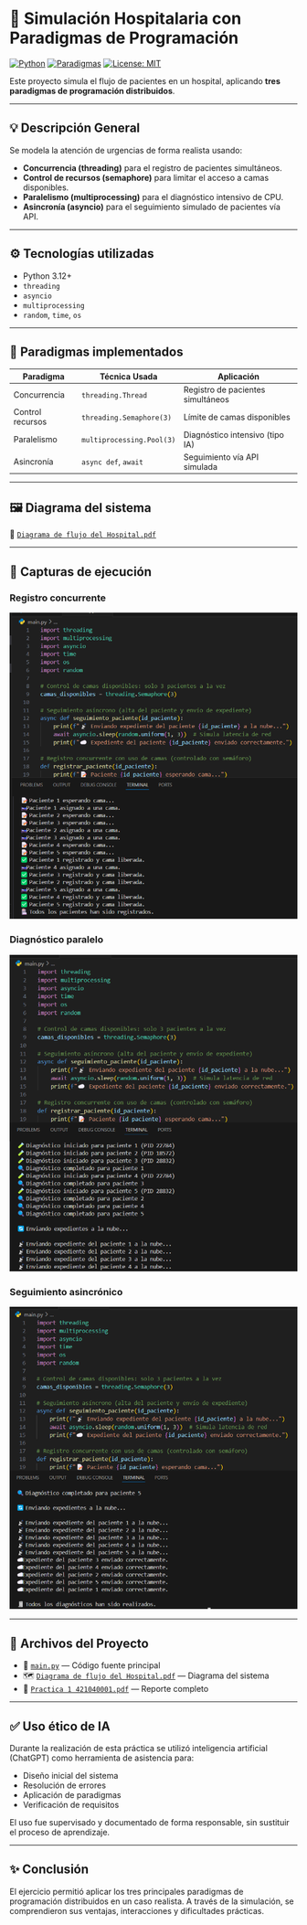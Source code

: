# 🏥 Simulación Hospitalaria con Paradigmas de Programación

[![Python](https://img.shields.io/badge/Python-3.12+-blue)](https://www.python.org/)
[![Paradigmas](https://img.shields.io/badge/Paradigmas-Concurrencia%2C%20Paralelismo%2C%20Asincron%C3%ADa-orange)](https://github.com/TioSam77/Simulacion-hospitalaria)
[![License: MIT](https://img.shields.io/badge/Licencia-MIT-blue.svg)](./LICENSE)

Este proyecto simula el flujo de pacientes en un hospital, aplicando **tres paradigmas de programación distribuidos**.

---

## 💡 Descripción General

Se modela la atención de urgencias de forma realista usando:

- **Concurrencia (threading)** para el registro de pacientes simultáneos.
- **Control de recursos (semaphore)** para limitar el acceso a camas disponibles.
- **Paralelismo (multiprocessing)** para el diagnóstico intensivo de CPU.
- **Asincronía (asyncio)** para el seguimiento simulado de pacientes vía API.

---

## ⚙️ Tecnologías utilizadas

- Python 3.12+
- `threading`
- `asyncio`
- `multiprocessing`
- `random`, `time`, `os`

---

## 🧠 Paradigmas implementados

| Paradigma       | Técnica Usada             | Aplicación                           |
|-----------------|---------------------------|--------------------------------------|
| Concurrencia    | `threading.Thread`        | Registro de pacientes simultáneos    |
| Control recursos| `threading.Semaphore(3)`  | Límite de camas disponibles          |
| Paralelismo     | `multiprocessing.Pool(3)` | Diagnóstico intensivo (tipo IA)      |
| Asincronía      | `async def`, `await`      | Seguimiento vía API simulada         |

---

## 🖼️ Diagrama del sistema

📎 [`Diagrama de flujo del Hospital.pdf`](./Diagrama%20de%20flujo%20del%20Hospital.pdf)

---

## 📸 Capturas de ejecución

### Registro concurrente
![Registro](./image1.png)

### Diagnóstico paralelo
![Diagnóstico](./image2.png)

### Seguimiento asincrónico
![Seguimiento](./image3.png)


---

## 📁 Archivos del Proyecto

- 📜 [`main.py`](./main.py) — Código fuente principal  
- 🗺️ [`Diagrama de flujo del Hospital.pdf`](./Diagrama%20de%20flujo%20del%20Hospital.pdf) — Diagrama del sistema  
- 🧾 [`Practica 1 421040001.pdf`](./Practica%201%20421040001.pdf) — Reporte completo  

---

## ✅ Uso ético de IA

Durante la realización de esta práctica se utilizó inteligencia artificial (ChatGPT) como herramienta de asistencia para:

- Diseño inicial del sistema
- Resolución de errores
- Aplicación de paradigmas
- Verificación de requisitos

El uso fue supervisado y documentado de forma responsable, sin sustituir el proceso de aprendizaje.

---

## ✨ Conclusión

El ejercicio permitió aplicar los tres principales paradigmas de programación distribuidos en un caso realista. A través de la simulación, se comprendieron sus ventajas, interacciones y dificultades prácticas.
